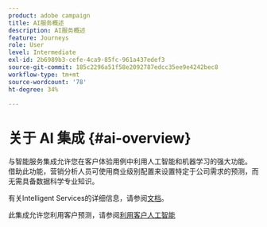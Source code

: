 ```yaml
---
product: adobe campaign
title: AI服务概述
description: AI服务概述
feature: Journeys
role: User
level: Intermediate
exl-id: 2b6989b3-cefe-4ca9-85fc-961a437edef3
source-git-commit: 185c2296a51f58e2092787edcc35ee9e4242bec8
workflow-type: tm+mt
source-wordcount: '78'
ht-degree: 34%

---
```


# 关于 AI 集成 {#ai-overview}

与智能服务集成允许您在客户体验用例中利用人工智能和机器学习的强大功能。 借助此功能，营销分析人员可使用商业级别配置来设置特定于公司需求的预测，而无需具备数据科学专业知识。

有关Intelligent Services的详细信息，请参阅[文档](https://experienceleague.adobe.com/docs/experience-platform/intelligent-services/home.html)。

此集成允许您利用客户预测，请参阅[利用客户人工智能](../ai-services/leveraging-customer-ai.md)

<!--* fatigue scores, see [Leveraging Journey AI](../ai-services/leveraging-fatigue-scores.md)-->
